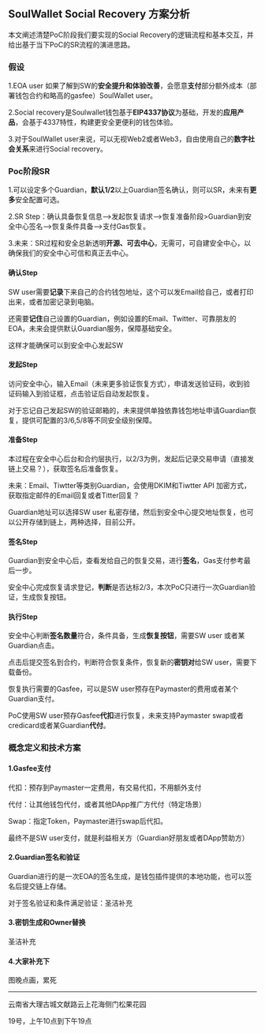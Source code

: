 ## SoulWallet Social Recovery 方案分析

本文阐述清楚PoC阶段我们要实现的Social Recovery的逻辑流程和基本交互，并给出基于当下PoC的SR流程的演进思路。

### 假设

1.EOA user 如果了解到SW的**安全提升和体验改善**，会愿意**支付**部分额外成本（部署钱包合约和略高的gasfee）SoulWallet user。

2.Social recovery是Soulwallet钱包基于**EIP4337协议**为基础，开发的**应用产品**，会基于4337特性，构建更安全更便利的钱包体验。

3.对于SoulWallet user来说，可以无视Web2或者Web3，自由使用自己的**数字社会关系**来进行Social recovery。



### Poc阶段SR

1.可以设定多个Guardian，**默认1/2**以上Guardian签名确认，则可以SR，未来有**更多**安全配置可选。

2.SR Step：确认具备恢复信息-->发起恢复请求-->恢复准备阶段>Guardian到安全中心签名-->恢复条件具备-->支付Gas恢复。

3.未来：SR过程和安全总新透明**开源、可去中心**，无需可，可自建安全中心，以确保我们的安全中心可信和真正去中心。



#### 确认Step

SW user需要**记录**下来自己的合约钱包地址，这个可以发Email给自己，或者打印出来，或者加密记录到电脑。

还需要**记住**自己设置的Guardian，例如设置的Email、Twitter、可靠朋友的EOA，未来会提供默认Guardian服务，保障基础安全。

这样才能确保可以到安全中心发起SW



#### 发起Step

访问安全中心，输入Email（未来更多验证恢复方式），申请发送验证码，收到验证码输入到验证框，点击验证后自动发起恢复。

对于忘记自己发起SW的验证邮箱的，未来提供单独依靠钱包地址申请Guardian恢复，提供可配置的3/6,5/8等不同安全级别保障。



#### 准备Step

本过程在安全中心后台和合约层执行，以2/3为例，发起后记录交易申请（直接发链上交易？），获取签名后准备恢复。

未来：Email、Tiwtter等类别Guardian，会使用DKIM和Tiwtter API 加密方式，获取指定邮件的Email回复或者Titter回复？

Guardian地址可以选择SW user 私密存储，然后到安全中心提交地址恢复，也可以公开存储到链上，两种选择，目前公开。



#### 签名Step

Guardian到安全中心后，查看发给自己的恢复交易，进行**签名**，Gas支付参考最后一步。

安全中心完成恢复请求登记，**判断**是否达标2/3，本次PoC只进行一次Guardian验证，生成恢复按钮。



#### 执行Step

安全中心判断**签名数量**符合，条件具备，生成**恢复按钮**，需要SW user 或者某Guardian点击。

点击后提交签名到合约，判断符合恢复条件，恢复新的**密钥对**给SW user，需要下载备份。

恢复执行需要的Gasfee，可以是SW user预存在Paymaster的费用或者某个Guardian支付。

PoC使用SW user预存Gasfee**代扣**进行恢复，未来支持Paymaster swap或者credicard或者某Guardian**代付**。



### 概念定义和技术方案

#### 1.Gasfee支付

代扣：预存到Paymaster一定费用，有交易代扣，不用额外支付

代付：让其他钱包代付，或者其他DApp推广方代付（特定场景）

Swap：指定Token，Paymaster进行swap后代扣。

最终不是SW user支付，就是利益相关方（Guardian好朋友或者DApp赞助方）



#### 2.Guardian签名和验证

Guardian进行的是一次EOA的签名生成，是钱包插件提供的本地功能，也可以签名后提交链上存储。

对于签名验证和条件满足验证：圣洁补充



#### 3.密钥生成和Owner替换

圣洁补充



#### 4.大家补充下

图晚点画，累死



---

云南省大理古城文献路云上花海侧门松果花园

19号，上午10点到下午19点